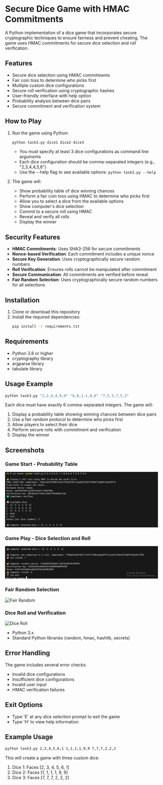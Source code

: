 # Secure Dice Game with HMAC Commitments

A Python implementation of a dice game that incorporates secure cryptographic techniques to ensure fairness and prevent cheating. The game uses HMAC commitments for secure dice selection and roll verification.

## Features

- Secure dice selection using HMAC commitments
- Fair coin toss to determine who picks first
- Multiple custom dice configurations
- Secure roll verification using cryptographic hashes
- User-friendly interface with help option
- Probability analysis between dice pairs
- Secure commitment and verification system

## How to Play

1. Run the game using Python:
   ```bash
   python task3.py dice1 dice2 dice3
   ```
   - You must specify at least 3 dice configurations as command line arguments
   - Each dice configuration should be comma-separated integers (e.g., "2,3,4,4,5,6")
   - Use the --help flag to see available options: `python task3.py --help`

2. The game will:
   - Show probability table of dice winning chances
   - Perform a fair coin toss using HMAC to determine who picks first
   - Allow you to select a dice from the available options
   - Show computer's dice selection
   - Commit to a secure roll using HMAC
   - Reveal and verify all rolls
   - Display the winner

## Security Features

- **HMAC Commitments**: Uses SHA3-256 for secure commitments
- **Nonce-based Verification**: Each commitment includes a unique nonce
- **Secure Key Generation**: Uses cryptographically secure random numbers
- **Roll Verification**: Ensures rolls cannot be manipulated after commitment
- **Secure Communication**: All commitments are verified before reveal
- **Fair Random Selection**: Uses cryptographically secure random numbers for all selections

## Installation

1. Clone or download this repository
2. Install the required dependencies:
   ```bash
   pip install -r requirements.txt
   ```

## Requirements
- Python 3.8 or higher
- cryptography library
- argparse library
- tabulate library

## Usage Example

```bash
python task3.py "2,2,4,4,9,9" "6,8,1,1,8,6" "7,5,3,7,5,3"
```

Each dice must have exactly 6 comma-separated integers. The game will:
1. Display a probability table showing winning chances between dice pairs
2. Use a fair random protocol to determine who picks first
3. Allow players to select their dice
4. Perform secure rolls with commitment and verification
5. Display the winner

## Screenshots

### Game Start - Probability Table
![Game Start](screenshots/Screenshot%202025-07-27%20223730.png)

### Game Play - Dice Selection and Roll
![Game Play](screenshots/Screenshot%202025-07-27%20223747.png)

### Fair Random Selection
![Fair Random](screenshots/Screenshot%202025-07-27%20223805.png)

### Dice Roll and Verification
![Dice Roll](screenshots/Screenshot%202025-07-27%20223825.png)

- Python 3.x
- Standard Python libraries (random, hmac, hashlib, secrets)

## Error Handling

The game includes several error checks:
- Invalid dice configurations
- Insufficient dice configurations
- Invalid user input
- HMAC verification failures

## Exit Options

- Type 'E' at any dice selection prompt to exit the game
- Type 'H' to view help information

## Example Usage

```bash
python task3.py 2,3,4,5,6,1 1,1,1,1,9,9 7,7,7,2,2,2
```

This will create a game with three custom dice:
1. Dice 1: Faces [2, 3, 4, 5, 6, 1]
2. Dice 2: Faces [1, 1, 1, 1, 9, 9]
3. Dice 3: Faces [7, 7, 7, 2, 2, 2]
